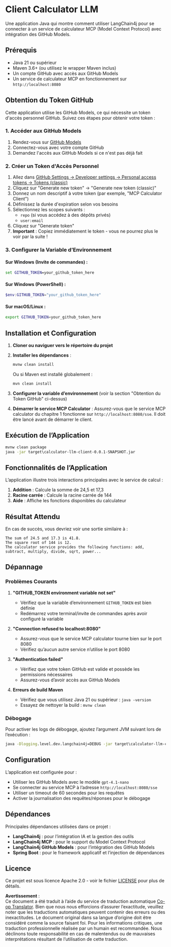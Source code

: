 <!--
CO_OP_TRANSLATOR_METADATA:
{
  "original_hash": "ac2459c0d5cc823922e3d9240a95028c",
  "translation_date": "2025-07-13T19:05:23+00:00",
  "source_file": "03-GettingStarted/03-llm-client/solution/java/README.md",
  "language_code": "fr"
}
-->
# Client Calculator LLM

Une application Java qui montre comment utiliser LangChain4j pour se connecter à un service de calculateur MCP (Model Context Protocol) avec intégration des GitHub Models.

## Prérequis

- Java 21 ou supérieur
- Maven 3.6+ (ou utilisez le wrapper Maven inclus)
- Un compte GitHub avec accès aux GitHub Models
- Un service de calculateur MCP en fonctionnement sur `http://localhost:8080`

## Obtention du Token GitHub

Cette application utilise les GitHub Models, ce qui nécessite un token d'accès personnel GitHub. Suivez ces étapes pour obtenir votre token :

### 1. Accéder aux GitHub Models
1. Rendez-vous sur [GitHub Models](https://github.com/marketplace/models)
2. Connectez-vous avec votre compte GitHub
3. Demandez l'accès aux GitHub Models si ce n'est pas déjà fait

### 2. Créer un Token d'Accès Personnel
1. Allez dans [GitHub Settings → Developer settings → Personal access tokens → Tokens (classic)](https://github.com/settings/tokens)
2. Cliquez sur "Generate new token" → "Generate new token (classic)"
3. Donnez un nom descriptif à votre token (par exemple, "MCP Calculator Client")
4. Définissez la durée d'expiration selon vos besoins
5. Sélectionnez les scopes suivants :
   - `repo` (si vous accédez à des dépôts privés)
   - `user:email`
6. Cliquez sur "Generate token"
7. **Important** : Copiez immédiatement le token - vous ne pourrez plus le voir par la suite !

### 3. Configurer la Variable d’Environnement

#### Sur Windows (Invite de commandes) :
```cmd
set GITHUB_TOKEN=your_github_token_here
```

#### Sur Windows (PowerShell) :
```powershell
$env:GITHUB_TOKEN="your_github_token_here"
```

#### Sur macOS/Linux :
```bash
export GITHUB_TOKEN=your_github_token_here
```

## Installation et Configuration

1. **Cloner ou naviguer vers le répertoire du projet**

2. **Installer les dépendances** :
   ```cmd
   mvnw clean install
   ```
   Ou si Maven est installé globalement :
   ```cmd
   mvn clean install
   ```

3. **Configurer la variable d’environnement** (voir la section "Obtention du Token GitHub" ci-dessus)

4. **Démarrer le service MCP Calculator** :
   Assurez-vous que le service MCP calculator du chapitre 1 fonctionne sur `http://localhost:8080/sse`. Il doit être lancé avant de démarrer le client.

## Exécution de l’Application

```cmd
mvnw clean package
java -jar target\calculator-llm-client-0.0.1-SNAPSHOT.jar
```

## Fonctionnalités de l’Application

L’application illustre trois interactions principales avec le service de calcul :

1. **Addition** : Calcule la somme de 24,5 et 17,3
2. **Racine carrée** : Calcule la racine carrée de 144
3. **Aide** : Affiche les fonctions disponibles du calculateur

## Résultat Attendu

En cas de succès, vous devriez voir une sortie similaire à :

```
The sum of 24.5 and 17.3 is 41.8.
The square root of 144 is 12.
The calculator service provides the following functions: add, subtract, multiply, divide, sqrt, power...
```

## Dépannage

### Problèmes Courants

1. **"GITHUB_TOKEN environment variable not set"**
   - Vérifiez que la variable d’environnement `GITHUB_TOKEN` est bien définie
   - Redémarrez votre terminal/invite de commandes après avoir configuré la variable

2. **"Connection refused to localhost:8080"**
   - Assurez-vous que le service MCP calculator tourne bien sur le port 8080
   - Vérifiez qu’aucun autre service n’utilise le port 8080

3. **"Authentication failed"**
   - Vérifiez que votre token GitHub est valide et possède les permissions nécessaires
   - Assurez-vous d’avoir accès aux GitHub Models

4. **Erreurs de build Maven**
   - Vérifiez que vous utilisez Java 21 ou supérieur : `java -version`
   - Essayez de nettoyer la build : `mvnw clean`

### Débogage

Pour activer les logs de débogage, ajoutez l’argument JVM suivant lors de l’exécution :
```cmd
java -Dlogging.level.dev.langchain4j=DEBUG -jar target\calculator-llm-client-0.0.1-SNAPSHOT.jar
```

## Configuration

L’application est configurée pour :
- Utiliser les GitHub Models avec le modèle `gpt-4.1-nano`
- Se connecter au service MCP à l’adresse `http://localhost:8080/sse`
- Utiliser un timeout de 60 secondes pour les requêtes
- Activer la journalisation des requêtes/réponses pour le débogage

## Dépendances

Principales dépendances utilisées dans ce projet :
- **LangChain4j** : pour l’intégration IA et la gestion des outils
- **LangChain4j MCP** : pour le support du Model Context Protocol
- **LangChain4j GitHub Models** : pour l’intégration des GitHub Models
- **Spring Boot** : pour le framework applicatif et l’injection de dépendances

## Licence

Ce projet est sous licence Apache 2.0 - voir le fichier [LICENSE](../../../../../../03-GettingStarted/03-llm-client/solution/java/LICENSE) pour plus de détails.

**Avertissement** :  
Ce document a été traduit à l’aide du service de traduction automatique [Co-op Translator](https://github.com/Azure/co-op-translator). Bien que nous nous efforcions d’assurer l’exactitude, veuillez noter que les traductions automatiques peuvent contenir des erreurs ou des inexactitudes. Le document original dans sa langue d’origine doit être considéré comme la source faisant foi. Pour les informations critiques, une traduction professionnelle réalisée par un humain est recommandée. Nous déclinons toute responsabilité en cas de malentendus ou de mauvaises interprétations résultant de l’utilisation de cette traduction.